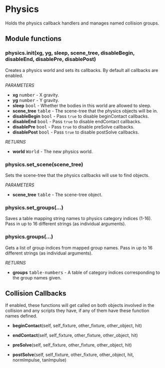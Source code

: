Physics
=======

Holds the physics callback handlers and manages named collision groups.

Module functions
----------------

### physics.init(xg, yg, sleep, scene_tree, disableBegin, disableEnd, disablePre, disablePost)
Creates a physics world and sets its callbacks. By default all callbacks are enabled.

_PARAMETERS_
* __xg__ <kbd>number</kbd> - X gravity.
* __yg__ <kbd>number</kbd> - Y gravity.
* __sleep__ <kbd>bool</kbd> - Whether the bodies in this world are allowed to sleep.
* __scene_tree__ <kbd>table</kbd> - The scene-tree that the physics objects will be in.
* __disableBegin__ <kbd>bool</kbd> - Pass `true` to disable beginContact callbacks.
* __disableEnd__ <kbd>bool</kbd> - Pass `true` to disable endContact callbacks.
* __disablePre__ <kbd>bool</kbd> - Pass `true` to disable preSolve callbacks.
* __disablePost__ <kbd>bool</kbd> - Pass `true` to disable postSolve callbacks.

_RETURNS_
* __world__ <kbd>World</kbd> - The new physics world.

### physics.set_scene(scene_tree)
Sets the scene-tree that the physics callbacks will use to find objects.

_PARAMETERS_
* __scene_tree__ <kbd>table</kbd> - The scene-tree object.

### physics.set_groups(...)
Saves a table mapping string names to physics category indices (1-16). Pass in up to 16 different strings (as individual arguments).

### physics.groups(...)
Gets a list of group indices from mapped group names. Pass in up to 16 different strings (as individual arguments).

_RETURNS_
* __groups__ <kbd>table-numbers</kbd> - A table of category indices corresponding to the group names given.

Collision Callbacks
-------------------

If enabled, these functions will get called on both objects involved in the collision and any scripts they have, if any of them have these function names defined.

* __beginContact__(self, self_fixture, other_fixture, other_object, hit)

* __endContact__(self, self_fixture, other_fixture, other_object, hit)

* __preSolve__(self, self_fixture, other_fixture, other_object, hit)

* __postSolve__(self, self_fixture, other_fixture, other_object, hit, normImpulse, tanImpulse)

